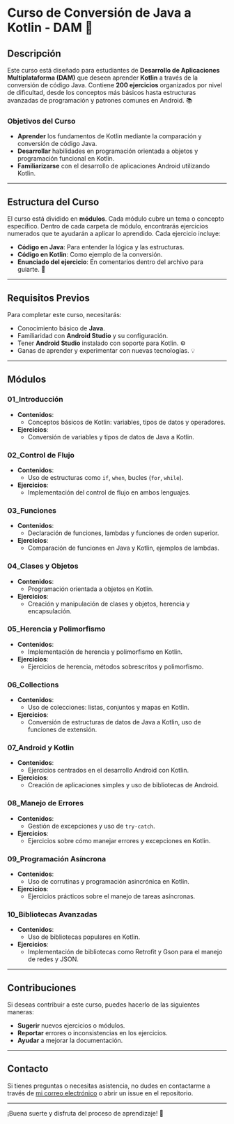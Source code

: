 # Curso de Conversión de Java a Kotlin - DAM 🚀

## Descripción
Este curso está diseñado para estudiantes de **Desarrollo de Aplicaciones Multiplataforma (DAM)** que deseen aprender **Kotlin** a través de la conversión de código Java. Contiene **200 ejercicios** organizados por nivel de dificultad, desde los conceptos más básicos hasta estructuras avanzadas de programación y patrones comunes en Android. 📚

### Objetivos del Curso
- **Aprender** los fundamentos de Kotlin mediante la comparación y conversión de código Java.
- **Desarrollar** habilidades en programación orientada a objetos y programación funcional en Kotlin.
- **Familiarizarse** con el desarrollo de aplicaciones Android utilizando Kotlin.

---

## Estructura del Curso
El curso está dividido en **módulos**. Cada módulo cubre un tema o concepto específico. Dentro de cada carpeta de módulo, encontrarás ejercicios numerados que te ayudarán a aplicar lo aprendido. Cada ejercicio incluye:
- **Código en Java**: Para entender la lógica y las estructuras.
- **Código en Kotlin**: Como ejemplo de la conversión.
- **Enunciado del ejercicio**: En comentarios dentro del archivo para guiarte. 📝

---

## Requisitos Previos
Para completar este curso, necesitarás:
- Conocimiento básico de **Java**.
- Familiaridad con **Android Studio** y su configuración.
- Tener **Android Studio** instalado con soporte para Kotlin. ⚙️
- Ganas de aprender y experimentar con nuevas tecnologías. 💡

---

## Módulos

### 01_Introducción
- **Contenidos**:
    - Conceptos básicos de Kotlin: variables, tipos de datos y operadores.
- **Ejercicios**:
    - Conversión de variables y tipos de datos de Java a Kotlin.

### 02_Control de Flujo
- **Contenidos**:
    - Uso de estructuras como `if`, `when`, bucles (`for`, `while`).
- **Ejercicios**:
    - Implementación del control de flujo en ambos lenguajes.

### 03_Funciones
- **Contenidos**:
    - Declaración de funciones, lambdas y funciones de orden superior.
- **Ejercicios**:
    - Comparación de funciones en Java y Kotlin, ejemplos de lambdas.

### 04_Clases y Objetos
- **Contenidos**:
    - Programación orientada a objetos en Kotlin.
- **Ejercicios**:
    - Creación y manipulación de clases y objetos, herencia y encapsulación.

### 05_Herencia y Polimorfismo
- **Contenidos**:
    - Implementación de herencia y polimorfismo en Kotlin.
- **Ejercicios**:
    - Ejercicios de herencia, métodos sobrescritos y polimorfismo.

### 06_Collections
- **Contenidos**:
    - Uso de colecciones: listas, conjuntos y mapas en Kotlin.
- **Ejercicios**:
    - Conversión de estructuras de datos de Java a Kotlin, uso de funciones de extensión.

### 07_Android y Kotlin
- **Contenidos**:
    - Ejercicios centrados en el desarrollo Android con Kotlin.
- **Ejercicios**:
    - Creación de aplicaciones simples y uso de bibliotecas de Android.

### 08_Manejo de Errores
- **Contenidos**:
    - Gestión de excepciones y uso de `try-catch`.
- **Ejercicios**:
    - Ejercicios sobre cómo manejar errores y excepciones en Kotlin.

### 09_Programación Asíncrona
- **Contenidos**:
    - Uso de corrutinas y programación asincrónica en Kotlin.
- **Ejercicios**:
    - Ejercicios prácticos sobre el manejo de tareas asíncronas.

### 10_Bibliotecas Avanzadas
- **Contenidos**:
    - Uso de bibliotecas populares en Kotlin.
- **Ejercicios**:
    - Implementación de bibliotecas como Retrofit y Gson para el manejo de redes y JSON.

---

## Contribuciones
Si deseas contribuir a este curso, puedes hacerlo de las siguientes maneras:
- **Sugerir** nuevos ejercicios o módulos.
- **Reportar** errores o inconsistencias en los ejercicios.
- **Ayudar** a mejorar la documentación.

---

## Contacto
Si tienes preguntas o necesitas asistencia, no dudes en contactarme a través de [mi correo electrónico](mailto:borjajg02@gmail.com) o abrir un issue en el repositorio.

---

¡Buena suerte y disfruta del proceso de aprendizaje! 🎉
